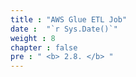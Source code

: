 ```yaml
---
title : "AWS Glue ETL Job"
date :  "`r Sys.Date()`" 
weight : 8 
chapter : false
pre : " <b> 2.8. </b> "
---
```

